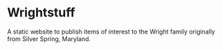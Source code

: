 # Wrightstuff
A static website to publish items of interest to the Wright family originally from Silver Spring, Maryland.
